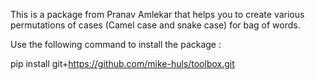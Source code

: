 This is a package from Pranav Amlekar that helps you to create various permutations of cases (Camel case and snake case) for bag of words.

Use the following command to install the package :

pip install git+https://github.com/mike-huls/toolbox.git